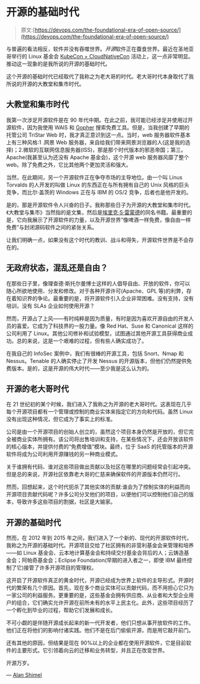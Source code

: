 # 开源的基础时代

> 原文:[https://devops.com/the-foundational-era-of-open-source/](https://devops.com/the-foundational-era-of-open-source/)

与普遍的看法相反，软件并没有吞噬世界。*开源*软件正在蚕食世界。最近在圣地亚哥举行的 Linux 基金会 [KubeCon + CloudNativeCon](https://events19.linuxfoundation.org/events/kubecon-cloudnativecon-north-america-2019/) 活动上，这一点非常明显。推动这一现象的是我所说的开源的基础时代。

这个开源的基础时代已经取代了我称之为老大哥的时代。老大哥时代本身取代了我所说的开源的大教堂和集市时代。

## 大教堂和集市时代

我第一次涉足开源软件是在 90 年代中期。在此之前，我可能已经涉足并使用过开源软件，因为我使用 WAIS 和 [Gopher](https://www.minnpost.com/business/2016/08/rise-and-fall-gopher-protocol/) 搜索免费工具。但是，当我创建了早期的托管公司 TriStar Web 时，我才真正意识到这一点。当时，web 服务器软件基本上有三种风格:1 .网景 Web 服务器，来自给我们带来网景浏览器的人(这是我的选择)；2.微软的互联网信息服务器(ISS)，那是那个时代版本的邪恶帝国；第三。Apache(我甚至认为还没有 Apache 基金会)，这个开源 web 服务器风靡了整个 web。除了免费之外，它比其他两个更加灵活和强大。

当然，在此期间，另一个开源软件正在争夺市场的主导地位。由一个叫 Linus Torvalds 的人开发的叫做 Linux 的东西正在与所有拥有自己的 Unix 风格的巨头竞争，而比尔·盖茨的 Windows 正在与 IBM 的 OS/2 竞争，后者也是他开发的。

是的，那是开源软件令人兴奋的日子。我称那些日子为开源的大教堂和集市时代。《大教堂与集市》当然指的是文集，然后是[埃里克·S·雷蒙德](http://www.catb.org/~esr/writings/cathedral-bazaar/)的同名书籍。最重要的是，它向我展示了开源软件的力量，以及开源世界“像啤酒一样免费，像自由一样免费”与封闭源码软件之间的紧张关系。

让我们明确一点，如果没有这个时代的教训、战斗和得失，开源软件世界是不会存在的。

## 无政府状态，混乱还是自由？

在那些日子里，像理查德·斯托尔曼博士这样的人倡导自由、开放的软件，你可以随心所欲地使用、分发和修改。对于各种开源许可(Apache、GPL 等)的利弊，存在着知识界的争论。最重要的是，将开源软件引入企业非常困难。没有支持，没有培训，没有 SLAs 企业如何使用开源？

然而，开源占了上风——有时纯粹是因为质量，有时是因为喜欢开源自由的开发人员的喜爱。它成为了科技界的一股力量。像 Red Hat、Suse 和 Canonical 这样的公司利用了 Linux。其他公司修补和试验模型，试图通过其他开源工具获得商业成功。总的来说，这是一个艰难的过程，但有些人确实成功了。

在我自己的 InfoSec 案例中，我们有很棒的开源工具，包括 Snort、Nmap 和 Nessus。Tenable 的人确实停止了开发 Nessus 的开源版本，但他们仍然提供免费版本。是的，这是开源的伟大时代——至少我是这么认为的。

## 开源的老大哥时代

在 21 世纪初的某个时候，我们进入了我称之为开源的老大哥时代。这表现在几乎每个开源项目都有一个管理或控制的商业实体来指定它的方向和代码。虽然 Linux 没有出现这种情况，但它成为了事实上的标准。

公司是由一个开源项目的创始人创立的，虽然这个项目本身仍然是开放的，但它完全被商业实体所拥有。该公司将出售培训和支持，在某些情况下，还会开放该软件的核心版本，并提供付费的“免费增值”模块。最终，位于 SaaS 的托管版本的开源软件将成为公司利用开源赚钱的另一种商业模式。

关于谁拥有代码、谁对这些项目做出贡献以及社区在哪里的问题经常会引起冲突。但是总的来说，开源社区依靠老大哥的仁慈来确保软件的开源版本仍然可行。

然而，回想起来，这个时代扼杀了其他实体的贡献:谁会为了控制实体的利益而向开源项目贡献代码呢？许多公司分叉他们的项目，以便他们可以控制他们自己的版本，导致许多这些项目的割据，社区是大输家。

## 开源的基础时代

然而，在 2012 年到 2015 年之间，我们进入了一个新的、现代的开源软件时代，我称之为开源的基础时代。开源项目交给了社区拥有的非营利基金会来管理和培养——如 Linux 基金会、云本地计算基金会和持续交付基金会背后的人；云铸造基金会；阿帕奇基金会；Eclipse Foundation(早期的进入者之一，即使 IBM 最终控制了它)接管了许多开源项目的管理权。

这开启了开源软件真正的黄金时代，开源已经成为世界上软件的主导形式。开源时代的繁荣有几个原因。首先，现在多个商业实体可以贡献代码，而不用担心它只为一家公司的利益服务。更重要的是，这些基金会拥有供应商、从业者和大型企业用户的组合，它们确实允许开源在前所未有的水平上民主化。此外，这些项目经历了一个孵化到毕业的过程，帮助它们发展和成长。

不可小觑的是伴随开源成长起来的新一代开发者，他们只想从事开放软件的工作。他们正在将他们的影响付诸实践。他们不是在后门偷偷开源，而是用它敲开前门。

还有其他的原因，但结果是现在 90%以上的企业都在使用开源软件，它是目前软件的主要形式。它引领着向云的迁移和业务转型，并且正在改变世界。

开源万岁。

— [Alan Shimel](https://devops.com/author/ashimmy/)